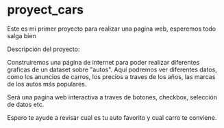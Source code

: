 # proyect_cars
Este es mi primer proyecto para realizar una pagina web, esperemos todo salga bien

Descripción del proyecto: 

Construiremos una página de internet para poder realizar diferentes graficas de un dataset sobre "autos". Aquí podremos ver diferentes datos, como los anuncios de carros, los precios a traves de los años, las marcas de los autos más populares.

Será una pagina web interactiva a traves de botones, checkbox, selección de datos etc. 

Espero te ayude a revisar cual es tu auto favorito y cual carro te conviene.